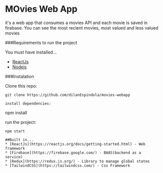 # MOvies Web App
it's a web app that consumes a movies API and each movie is saved in firabase.
You can see the most recient movies, most valued and less valued movies

###Requirements to run the project

You must have installed...

* [ReactJs](https://reactjs.org/docs/getting-started.html) 
* [Nodejs](https://nodejs.org/en/)


###Instalation

Clone this repo: 
```
git clone https://github.com/dilanEspindola/movies-webapp

install dependencies: 
```
npm install

run the project: 
```
npm start

##Built in...
* [ReactJs](https://reactjs.org/docs/getting-started.html) - Web framework
* [Firebase](https://firebase.google.com/) - BAAS(backend as a service)
* [Redux](https://redux.js.org/) - Library to manage global states
* [TailwindCSS](https://tailwindcss.com/) - Css Framework
